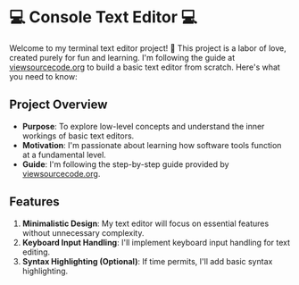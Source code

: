 # 💻 Console Text Editor 💻

Welcome to my terminal text editor project! 🚀 This project is a labor of love, created purely for fun and learning. I'm following the guide at [viewsourcecode.org](https://viewsourcecode.org/snaptoken/kilo/index.html) to build a basic text editor from scratch. Here's what you need to know:

## Project Overview

- **Purpose**: To explore low-level concepts and understand the inner workings of basic text editors.
- **Motivation**: I'm passionate about learning how software tools function at a fundamental level.
- **Guide**: I'm following the step-by-step guide provided by [viewsourcecode.org](https://viewsourcecode.org/snaptoken/kilo/index.html).

## Features

1. **Minimalistic Design**: My text editor will focus on essential features without unnecessary complexity.
2. **Keyboard Input Handling**: I'll implement keyboard input handling for text editing.
3. **Syntax Highlighting (Optional)**: If time permits, I'll add basic syntax highlighting.
